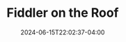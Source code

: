 ---
title: Fiddler on the Roof
Theatre: The Island Theater
Venue: The Island Theater
Season: 2024
date: 2024-06-15T22:02:37-04:00
opening_date: 2024-11-08
closing_date: 2024-11-17
showtimes:
  - 2024-11-08 19:30:00
  - 2024-11-09 19:30:00
  - 2024-11-10 14:00:00
  - 2024-11-15 19:30:00
  - 2024-11-16 19:30:00
  - 2024-11-17 14:00:00
featured_image: 2024-Fiddler-On-The-Roof.webp
featured_image_alt: 
featured_image_caption: 
featured_image_attr: 
featured_image_attr_link: 
program:
Website: 
Tickets: 
show_details: 
cast:
  - Tevye:
    - Mike Fields
    - Andrew Moritz
  - Golde:
    - Mary Roesler
    - Tricia Williams
  - Tzeitel:
    - Ansley Engle
    - Maria Routel Ferguson
  - Hodel:
    - Ellie Shipe
    - Ashlynn Amburgey
  - Chava:
    - Briana Logoinov
    - Jocey Shrader
  - Lazar:
    - Rod Sanford
    - Steve Amburgey
  - Motel:
    - Zach Schaeffer
    - McKayle Calhoun
  - Perchik:
    - Leland Locke
    - Carsten Wulburn
  - Fyedka:
    - James Comiskey
    - Andrew Wulbern
  - Rabbi:
    - Brad Harder
    - Steve Conrad
  - Constable:
    - Chris Castelli
    - Corey Shrader
  - Avram:
    - DeAnna Kirkeby
    - Roger Padgett
  - Mendel:
    - William Benoit
  - Mordcha:
    - Jake Askey
    - Arik Hartman
  - Yussel:
    - Ivy Wurtz
    - Melissa Shrader
  - Nachum:
    - Holly Sanford
    - Kennedy Fulk
  - Yente:
    - Kathryne Allen
    - Becky Dunn
  - Fiddler:
    - Brad Harder
    - Calise Wheeler
  - Sprintze:
    - Piper Pieratt
    - Summer Dunn
  - Grandma:
    - Carolyn Strait
    - Colleen Hunter
  - Bielke:
    - Makenna Harder
    - Mercy Dunn
  - Shaindel:
    - Theresa Buchannan
    - Alyssa Cercere
  - Fruma Sarah:
    - Cindy Baker
    - Kerry Hunter
  - Villagers:
    - Brady Sanford
    - Charli Dunn
    - Timothy Sanford
    - Hadleigh Malone
    - Abrielle Benoit
    - McKinleigh Malone
    - Amber Covey
    - Calleigh Malone
crew:
orchestra:
genres: 
Description: 
---
